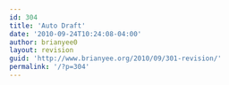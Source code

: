```yaml
---
id: 304
title: 'Auto Draft'
date: '2010-09-24T10:24:08-04:00'
author: brianyee0
layout: revision
guid: 'http://www.brianyee.org/2010/09/301-revision/'
permalink: '/?p=304'
---
```


